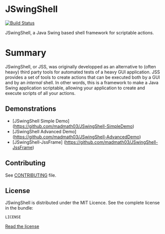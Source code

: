 # JSwingShell

[![Build
Status](https://secure.travis-ci.org/madmath03/JSwingShell.png)](https://travis-ci.org/madmath03/JSwingShell)

JSwingShell, a Java Swing based shell framework for scriptable actions.

# Summary
JSwingShell, or JSS, was originally developped as an alternative to (often heavy) third party tools for automated tests of a heavy GUI application.
JSS provides a set of tools to create actions that can be executed both by a GUI and by an *internal* shell.
In other words, this is a framework to make a Java Swing application scriptable, allowing your application to create and execute scripts of all your actions.

## Demonstrations
- [JSwingShell Simple Demo] (https://github.com/madmath03/JSwingShell-SimpleDemo)
- [JSwingShell Advanced Demo] (https://github.com/madmath03/JSwingShell-AdvancedDemo)
- [JSwingShell-JssFrame] (https://github.com/madmath03/JSwingShell-JssFrame)

## Contributing
See [CONTRIBUTING](https://github.com/madmath03/JSwingShell/blob/master/CONTRIBUTING.md) file.

## License
JSwingShell is distributed under the MIT Licence.
See the complete license in the
bundle:

    LICENSE

[Read the license](https://github.com/madmath03/JSwingShell/blob/master/LICENSE)
